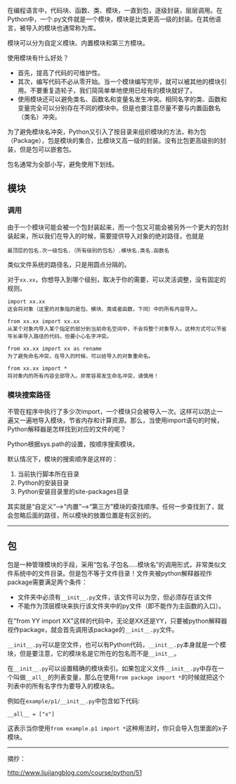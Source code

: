 在编程语言中，代码块、函数、类、模块，一直到包，逐级封装，层层调用。在Python中，一个.py文件就是一个模块，模块是比类更高一级的封装。在其他语言，被导入的模块也通常称为库。

模块可以分为自定义模块、内置模块和第三方模块。

使用模块有什么好处？

- 首先，提高了代码的可维护性。
- 其次，编写代码不必从零开始。当一个模块编写完毕，就可以被其他的模块引用。不要重复造轮子，我们简简单单地使用已经有的模块就好了。
- 使用模块还可以避免类名、函数名和变量名发生冲突。相同名字的类、函数和变量完全可以分别存在不同的模块中。但是也要注意尽量不要与内置函数名（类名）冲突。

为了避免模块名冲突，Python又引入了按目录来组织模块的方法，称为包（Package），包是模块的集合，比模块又高一级的封装。没有比包更高级别的封装，但是包可以嵌套包。

包名通常为全部小写，避免使用下划线。

## 模块

### 调用

由于一个模块可能会被一个包封装起来，而一个包又可能会被另外一个更大的包封装起来，所以我们在导入的时候，需要提供导入对象的绝对路径，也就是

`最顶层的包名.次一级包名.（所有级别的包名）.模块名.类名.函数名`

类似文件系统的路径名，只是用圆点分隔的。

对于`xx.xx`，你想导入到哪个级别，取决于你的需要，可以灵活调整，没有固定的规则。

```text
import xx.xx
这会将对象（这里的对象指的是包、模块、类或者函数，下同）中的所有内容导入。

from xx.xx import xx.xx
从某个对象内导入某个指定的部分到当前命名空间中，不会将整个对象导入。这种方式可以节省写长串导入路径的代码，但要小心名字冲突。

from xx.xx import xx as rename
为了避免命名冲突，在导入的时候，可以给导入的对象重命名。

from xx.xx import *
将对象内的所有内容全部导入。非常容易发生命名冲突，请慎用！
```

### 模块搜索路径

不管在程序中执行了多少次import，一个模块只会被导入一次。这样可以防止一遍又一遍地导入模块，节省内存和计算资源。那么，当使用import语句的时候，Python解释器是怎样找到对应的文件的呢？

Python根据sys.path的设置，按顺序搜索模块。

默认情况下，模块的搜索顺序是这样的：

1. 当前执行脚本所在目录
2. Python的安装目录
3. Python安装目录里的site-packages目录

其实就是“自定义”——>“内置”——>“第三方”模块的查找顺序。任何一步查找到了，就会忽略后面的路径，所以模块的放置位置是有区别的。

***

## 包

包是一种管理模块的手段，采用“包名.子包名.....模块名”的调用形式，非常类似文件系统中的文件目录。但是包不等于文件目录！文件夹被python解释器视作package需要满足两个条件：

* 文件夹中必须有`__init__.py`文件，该文件可以为空，但必须存在该文件
* 不能作为顶层模块来执行该文件夹中的py文件（即不能作为主函数的入口）。

在"from YY import XX"这样的代码中，无论是XX还是YY，只要被python解释器视作package，就会首先调用该package的`__init__.py`文件。

`__init__.py`可以是空文件，也可以有Python代码，`__init__.py`本身就是一个模块，但是要注意，它的模块名是它所在的包名而不是`__init__`。

在`__init__.py`可以设置精确的模块索引。如果包定义文件`__init__.py`中存在一个叫做`__all__`的列表变量，那么在使用`from package import *`的时候就把这个列表中的所有名字作为要导入的模块名。

例如在`example/p1/__init__.py`中包含如下代码:

```
__all__ = ["x"]
```

这表示当你使用`from example.p1 import *`这种用法时，你只会导入包里面的x子模块。

***

摘抄：

http://www.liujiangblog.com/course/python/51